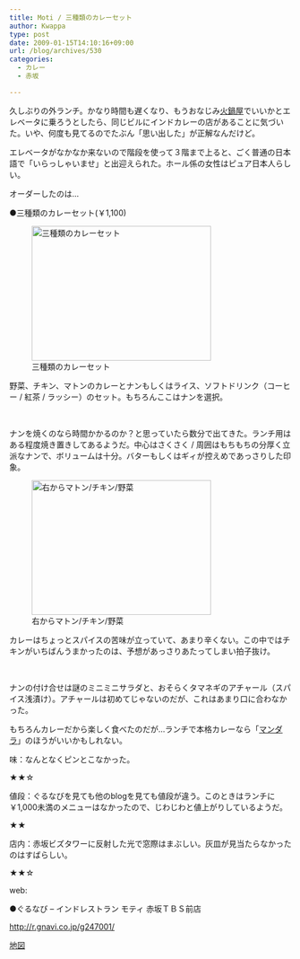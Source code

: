 ```yaml
---
title: Moti / 三種類のカレーセット
author: Kwappa
type: post
date: 2009-01-15T14:10:16+09:00
url: /blog/archives/530
categories:
  - カレー
  - 赤坂

---
```

久しぶりの外ランチ。かなり時間も遅くなり、もうおなじみ<a href="http://hinabeya.net/" target="_blank" rel="noopener noreferrer">火鍋屋</a>でいいかとエレベータに乗ろうとしたら、同じビルにインドカレーの店があることに気づいた。いや、何度も見てるのでたぶん「思い出した」が正解なんだけど。
  
エレベータがなかなか来ないので階段を使って３階まで上ると、ごく普通の日本語で「いらっしゃいませ」と出迎えられた。ホール係の女性はピュア日本人らしい。
  
オーダーしたのは…
  
●三種類のカレーセット(￥1,100)
  
<figure id="attachment_531" aria-describedby="caption-attachment-531" style="width: 320px" class="wp-caption aligncenter"><img src="/blog/images/2009/01/09-01-15_14-09.jpg" alt="三種類のカレーセット" title="三種類のカレーセット" width="320" height="240" class="size-medium wp-image-531" /><figcaption id="caption-attachment-531" class="wp-caption-text">三種類のカレーセット</figcaption></figure>
  
野菜、チキン、マトンのカレーとナンもしくはライス、ソフトドリンク（コーヒー / 紅茶 / ラッシー）のセット。もちろんここはナンを選択。
  
<br style="clear:all;" />
  
ナンを焼くのなら時間かかるのか？と思っていたら数分で出てきた。ランチ用はある程度焼き置きしてあるようだ。中心はさくさく / 周囲はもちもちの分厚く立派なナンで、ボリュームは十分。バターもしくはギィが控えめであっさりした印象。
  
<figure id="attachment_532" aria-describedby="caption-attachment-532" style="width: 320px" class="wp-caption aligncenter"><img src="/blog/images/2009/01/09-01-15_14-10.jpg" alt="右からマトン/チキン/野菜" title="右からマトン/チキン/野菜" width="320" height="240" class="size-medium wp-image-532" /><figcaption id="caption-attachment-532" class="wp-caption-text">右からマトン/チキン/野菜</figcaption></figure>
  
カレーはちょっとスパイスの苦味が立っていて、あまり辛くない。この中ではチキンがいちばんうまかったのは、予想があっさりあたってしまい拍子抜け。
  
<br style="clear:all;" />
  
ナンの付け合せは謎のミニミニサラダと、おそらくタマネギのアチャール（スパイス浅漬け）。アチャールは初めてじゃないのだが、これはあまり口に合わなかった。
  
もちろんカレーだから楽しく食べたのだが…ランチで本格カレーなら「[マンダラ](http://www.kwappa.net/blog/archives/75)」のほうがいいかもしれない。
  
味：なんとなくピンとこなかった。
  
★★☆
  
値段：ぐるなびを見ても他のblogを見ても値段が違う。このときはランチに￥1,000未満のメニューはなかったので、じわじわと値上がりしているようだ。
  
★★
  
店内：赤坂ビズタワーに反射した光で窓際はまぶしい。灰皿が見当たらなかったのはすばらしい。
  
★★☆
  
web:
  
●ぐるなび &#8211; インドレストラン モティ 赤坂ＴＢＳ前店
  
http://r.gnavi.co.jp/g247001/
  
<a href="http://maps.google.co.jp/maps?f=q&#038;source=s_q&#038;hl=ja&#038;geocode=&#038;view=map&#038;q=%E8%B5%A4%E5%9D%82+%E3%83%A2%E3%83%86%E3%82%A3+TBS&#038;sll=35.67402,139.73695&#038;sspn=0.013405,0.022058&#038;ie=UTF8&#038;z=17" target="_blank" rel="noopener noreferrer">地図</a>
